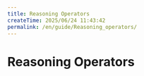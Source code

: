 ```yaml
---
title: Reasoning Operators
createTime: 2025/06/24 11:43:42
permalink: /en/guide/Reasoning_operators/
---
```


# Reasoning Operators
